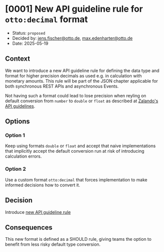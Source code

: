 # [0001] New API guideline rule for `otto:decimal` format

- Status: `proposed`
- Decided by: <jens.fischer@otto.de>, <max.edenharter@otto.de>
- Date: 2025-05-19

## Context

We want to introduce a new API guideline rule for defining the data type and format for higher precision decimals as used e.g. in calculation with monetary amounts. This rule will be part of the JSON chapter applicable for both synchronous REST APIs and asynchronous Events.

Not having such a format could lead to lose precision when reyling on default conversion from `number` to `double` or `float` as described at [Zalando's API guidelines][zalando-notes].

## Options

### Option 1

Keep using formats `double` or `float` and accept that naive implementations that implicitly accept the default conversion run at risk of introducing calculation errors.

### Option 2

Use a custom format `otto:decimal` that forces implementation to make informed decisions how to convert it.

## Decision

Introduce [new API guideline rule][rule-R100079]

## Consequences

This new format is defined as a SHOULD rule, giving teams the option to benefit from less risky default type conversion.


[zalando-notes]: https://opensource.zalando.com/restful-api-guidelines/#_notes
[rule-R100079]: ../api-guidelines/global/json/canonical-data-types/rules/should-use-common-otto-decimal-format.md
